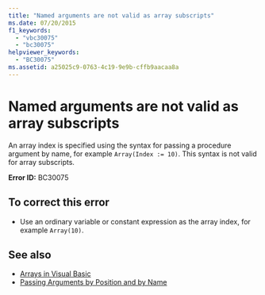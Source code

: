 ```yaml
---
title: "Named arguments are not valid as array subscripts"
ms.date: 07/20/2015
f1_keywords: 
  - "vbc30075"
  - "bc30075"
helpviewer_keywords: 
  - "BC30075"
ms.assetid: a25025c9-0763-4c19-9e9b-cffb9aacaa8a
---
```

# Named arguments are not valid as array subscripts
An array index is specified using the syntax for passing a procedure argument by name, for example `Array(Index := 10)`. This syntax is not valid for array subscripts.  
  
 **Error ID:** BC30075  
  
## To correct this error  
  
- Use an ordinary variable or constant expression as the array index, for example `Array(10)`.  
  
## See also

- [Arrays in Visual Basic](../programming-guide/language-features/arrays/index.md)
- [Passing Arguments by Position and by Name](../../visual-basic/programming-guide/language-features/procedures/passing-arguments-by-position-and-by-name.md)
